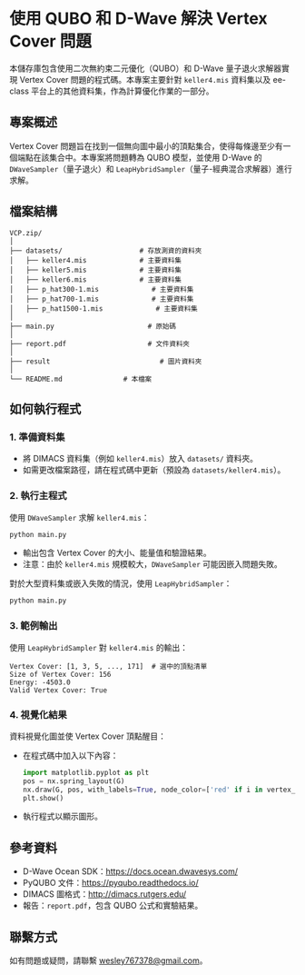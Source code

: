 # 使用 QUBO 和 D-Wave 解決 Vertex Cover 問題

本儲存庫包含使用二次無約束二元優化（QUBO）和 D-Wave 量子退火求解器實現 Vertex Cover 問題的程式碼。本專案主要針對 `keller4.mis` 資料集以及 ee-class 平台上的其他資料集，作為計算優化作業的一部分。

## 專案概述

Vertex Cover 問題旨在找到一個無向圖中最小的頂點集合，使得每條邊至少有一個端點在該集合中。本專案將問題轉為 QUBO 模型，並使用 D-Wave 的 `DWaveSampler`（量子退火）和 `LeapHybridSampler`（量子-經典混合求解器）進行求解。

## 檔案結構

```
VCP.zip/
│
├── datasets/                   # 存放測資的資料夾
│   ├── keller4.mis             # 主要資料集
│   ├── keller5.mis             # 主要資料集
│   ├── keller6.mis             # 主要資料集
│   ├── p_hat300-1.mis             # 主要資料集
│   ├── p_hat700-1.mis             # 主要資料集
│   ├── p_hat1500-1.mis             # 主要資料集
│
├── main.py                       # 原始碼  
│
├── report.pdf                    # 文件資料夾
│ 
├── result                           # 圖片資料夾
│   
└── README.md               # 本檔案
```

## 如何執行程式

### 1. 準備資料集

- 將 DIMACS 資料集（例如 `keller4.mis`）放入 `datasets/` 資料夾。
- 如需更改檔案路徑，請在程式碼中更新（預設為 `datasets/keller4.mis`）。

### 2. 執行主程式

使用 `DWaveSampler` 求解 `keller4.mis`：

```bash
python main.py
```

- 輸出包含 Vertex Cover 的大小、能量值和驗證結果。
- 注意：由於 `keller4.mis` 規模較大，`DWaveSampler` 可能因嵌入問題失敗。

對於大型資料集或嵌入失敗的情況，使用 `LeapHybridSampler`：

```bash
python main.py
```

### 3. 範例輸出

使用 `LeapHybridSampler` 對 `keller4.mis` 的輸出：

```
Vertex Cover: [1, 3, 5, ..., 171]  # 選中的頂點清單
Size of Vertex Cover: 156
Energy: -4503.0
Valid Vertex Cover: True
```

### 4. 視覺化結果

 資料視覺化圖並使 Vertex Cover 頂點醒目：

- 在程式碼中加入以下內容：

  ```python
  import matplotlib.pyplot as plt
  pos = nx.spring_layout(G)
  nx.draw(G, pos, with_labels=True, node_color=['red' if i in vertex_cover else 'lightblue' for i in G.nodes()])
  plt.show()
  ```
- 執行程式以顯示圖形。

## 參考資料

- D-Wave Ocean SDK：https://docs.ocean.dwavesys.com/
- PyQUBO 文件：https://pyqubo.readthedocs.io/
- DIMACS 圖格式：http://dimacs.rutgers.edu/
- 報告：`report.pdf`，包含 QUBO 公式和實驗結果。

## 聯繫方式

如有問題或疑問，請聯繫 wesley767378@gmail.com。

